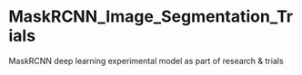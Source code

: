 # MaskRCNN_Image_Segmentation_Trials
MaskRCNN deep learning experimental model as part of research &amp; trials
